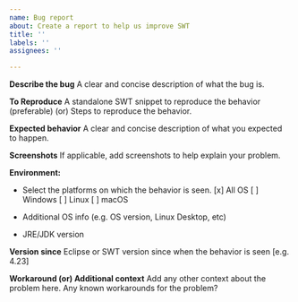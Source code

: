 ```yaml
---
name: Bug report
about: Create a report to help us improve SWT
title: ''
labels: ''
assignees: ''

---
```


**Describe the bug**
A clear and concise description of what the bug is.

**To Reproduce**
A standalone SWT snippet to reproduce the behavior (preferable)
(or) 
Steps to reproduce the behavior.

**Expected behavior**
A clear and concise description of what you expected to happen.

**Screenshots**
If applicable, add screenshots to help explain your problem.

**Environment:**
- Select the platforms on which the behavior is seen.
[x] All OS
[ ] Windows
[ ] Linux
[ ] macOS
 
 - Additional OS info (e.g. OS version, Linux Desktop, etc)
 
 - JRE/JDK version
 
**Version since**
 Eclipse or SWT version since when the behavior is seen [e.g. 4.23]

**Workaround (or) Additional context**
Add any other context about the problem here.
Any known workarounds for the problem?
